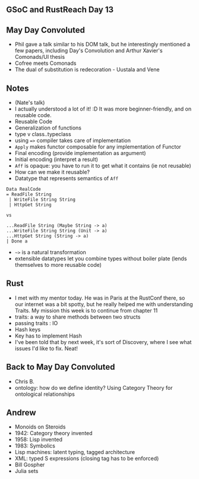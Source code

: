## GSoC and RustReach Day 13

## May Day Convoluted

- Phil gave a talk similar to his DOM talk, but he interestingly mentioned a few papers, including 
  Day's Convolution and Arthur Xavier's Comonads/UI thesis
- Cofree meets Comonads
- The dual of substitution is redecoration - Uustala and Vene
  
## Notes

- (Nate's talk)
- I actually understood a lot of it! :D It was more beginner-friendly, and on reusable code.
- Reusable Code
- Generalization of functions
- type v class..typeclass
- using ```=>``` compiler takes care of implementation
- ```Apply``` makes functor composable for any implementation of Functor
- Final encoding (provide implementation as argument)
- Initial encoding (interpret a result)
- ```Aff``` is opaque: you have to run it to get what it contains (ie not reusable)
- How can we make it reusable?
- Datatype that represents semantics of ```Aff```

```
Data RealCode
= ReadFile String
 | WriteFile String String
 | HttpGet String
 
vs

...ReadFile String (Maybe String -> a)
...WriteFile String String (Unit -> a)
...HttpGet String (String -> a)
| Done a
```

- ```~>``` is a natural transformation
- extensible datatypes let you combine types without boiler plate (lends themselves to more reusable code)

## Rust
- I met with my mentor today. He was in Paris at the RustConf there, so our internet was a bit spotty, but he really 
  helped me with understanding Traits. My mission this week is to continue from chapter 11
- traits: a way to share methods between two structs
- passing traits : IO
- Hash keys
- Key has to implement Hash
- I've been told that by next week, it's sort of Discovery, where I see what issues I'd like to fix. Neat!

## Back to May Day Convoluted

- Chris B.
- ontology: how do we define identity? Using Category Theory for ontological relationships

## Andrew
- Monoids on Steroids
- 1942: Category theory invented
- 1958: Lisp invented
- 1983: Symbolics
- Lisp machines: latent typing, tagged architecture
- XML: typed S expressions (closing tag has to be enforced)
- Bill Gospher
- Julia sets



